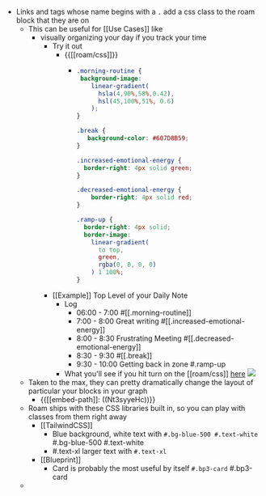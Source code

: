 - Links and tags whose name begins with a `.` add a css class to the roam block that they are on
    - This can be useful for [[Use Cases]]  like
        - visually organizing your day if you track your time
            - Try it out
                - {{[[roam/css]]}}
                    - ```css
                      .morning-routine {
                       background-image: 
                          linear-gradient(
                            hsla(4,90%,58%,0.42),
                            hsl(45,100%,51%, 0.6)
                          ); 
                      }
                      
                      .break {
                         background-color: #607D8B59;
                      }
                      
                      .increased-emotional-energy {
                        border-right: 4px solid green;
                      }
                      
                      .decreased-emotional-energy {
                          border-right: 4px solid red;
                      }
                      
                      .ramp-up {
                        border-right: 4px solid;
                        border-image: 
                          linear-gradient(
                            to top, 
                            green, 
                            rgba(0, 0, 0, 0)
                          ) 1 100%;
                      }
                      ```
            - [[Example]] Top Level of your Daily Note 
                - Log
                    - 06:00 - 7:00 #[[.morning-routine]]
                    - 7:00 - 8:00 Great writing #[[.increased-emotional-energy]]
                    - 8:00 - 8:30 Frustrating Meeting #[[.decreased-emotional-energy]]
                    - 8:30 - 9:30 #[[.break]]
                    - 9:30 - 10:00 Getting back in zone #.ramp-up 
                - What you'll see if you hit turn on the [[roam/css]] [here](((Wk2cMCJjJ)))  ![](https://firebasestorage.googleapis.com/v0/b/firescript-577a2.appspot.com/o/imgs%2Fapp%2Fhelp%2Fkb6T9fa4hH.png?alt=media&token=5fa2ddf7-7370-4868-b31b-2961e51b147c)
    - Taken to the max, they can pretty dramatically change the layout of particular your blocks in your graph
        - {{[[embed-path]]: ((Nt3syyeHc))}}
    - Roam ships with these CSS libraries built in, so you can play with classes from them right away
        - [[TailwindCSS]]
            - Blue background, white text with `#.bg-blue-500 #.text-white` #.bg-blue-500 #.text-white 
            - #.text-xl larger text with `#.text-xl`
        - [[Blueprint]] 
            - Card is probably the most useful by itself `#.bp3-card` #.bp3-card
    - 
